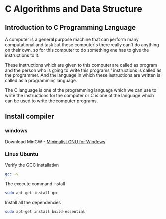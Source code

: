 # C Algorithms and Data Structure

## Introduction to C Programming Language

A computer is a general purpose machine that can perform many computational and task but these computer's there really can't do anything on their own. so for this computer to do something one has to give the instructions to it.

These instructions which are given to this computer are called as program and the person who is going to write this programs / instructions is called as the programmer.
And the language in which these instructions are written is called as a programming language.

The C language is one of the programming language which we can use to write the instructions for the computer or C is one of the language which can be used to write the computer programs. 

## Install compiler

### windows

Download MinGW - [Minimalist GNU for Windows](https://osdn.net/projects/mingw/releases/)

### Linux Ubuntu

Verify the GCC installation

```sh
gcc -v
```
The execute command install

```sh
sudo apt-get install gcc
```

Install all the dependencies

```sh
sudo apt-get install build-essential
```
